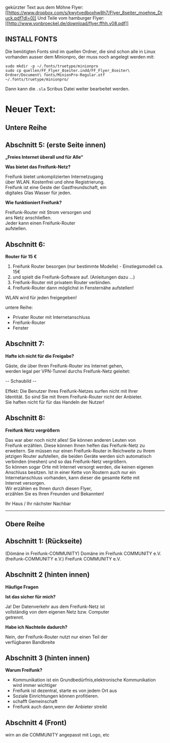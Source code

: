 gekürzter Text aus dem Möhne Flyer: 
 [[https://www.dropbox.com/s/kwytvedboxhw8h7/Flyer_8seiter_moehne_Druck.pdf?dl=0]]
Und Teile vom hamburger Flyer: [[http://www.vonbroeckel.de/download/flyer.ffhh.v08.pdf]]

INSTALL FONTS
----

Die benötigten Fonts sind im quellen Ordner, die sind schon alle in Linux vorhanden ausser dem Minionpro, der muss noch angelegt werden mit:

	sudo mkdir -p ~/.fonts/truetype/minionpro
	sudo cp quellen/FF_Flyer_8seiter.indd/FF_Flyer_8seiter\ Ordner/Document\ fonts/MinionPro-Regular.otf ~/.fonts/truetype/minionpro/

Dann kann die `.sla` Scribus Datei weiter bearbeitet werden.


# Neuer Text:


Untere Reihe
---

**Abschnitt 5: (erste Seite innen)**
---
**„Freies Internet überall und für Alle“**

**Was bietet das Freifunk-Netz?**

Freifunk bietet unkomplizierten Internetzugang    
über WLAN. Kostenfrei und ohne Registrierung.  
Freifunk ist eine Geste der Gastfreundschaft, ein  
digitales Glas Wasser für jeden.   

**Wie funktioniert Freifunk?**

Freifunk-Router mit Strom versorgen und  
ans Netz anschließen.   
Jeder kann einen Freifunk-Router  
aufstellen. 

**Abschnitt 6:**
---
**Router für 15 €**

1. Freifunk Router besorgen (nur bestimmte Modelle) - Einstiegsmodell ca. 15€  
2. und spielt die Freifunk-Software auf. (Anleitungen dazu ...)
3. Freifunk-Router mit privatem Router verbinden.
4. Freifunk-Router dann möglichst in Fensternähe aufstellen!

WLAN wird für jeden freigegeben!

untere Reihe:

  * Privater Router mit Internetanschluss 
  * Freifunk-Router
  * Fenster

**Abschnitt 7:**
---
**Hafte ich nicht für die Freigabe?**

Gäste, die über Ihren Freifunk-Router ins Internet gehen,   
werden legal per VPN-Tunnel durchs Freifunk-Netz geleitet:
    
-- Schaubild --

Eﬀekt: Die Benutzer Ihres Freifunk-Netzes surfen nicht mit Ihrer  
Identität. So sind Sie mit Ihrem Freifunk-Router nicht der Anbieter.  
Sie haften nicht für für das Handeln der Nutzer!

**Abschnitt 8:**
---
**Freifunk Netz vergrößern**

Das war aber noch nicht alles! Sie können anderen Leuten von  
Freifunk erzählen. Diese können Ihnen helfen das Freifunk-Netz zu  
erweitern. Sie müssen nur einen Freifunk-Router in Reichweite zu Ihrem  
jetzigen Router aufstellen, die beiden Geräte werden sich automatisch  
verbinden (meshen) und so das Freifunk-Netz vergrößern.  
So können sogar Orte mit Internet versorgt werden, die keinen eigenen  
Anschluss besitzen. Ist in einer Kette von Routern auch nur ein  
Internetanschluss vorhanden, kann dieser die gesamte Kette mit  
Internet versorgen.  
Wir erzählen es Ihnen durch diesen Flyer,  
erzählen Sie es Ihren Freunden und Bekannten!  

Ihr Haus / Ihr nächster Nachbar

----

Obere Reihe
----

**Abschnitt 1: (Rückseite)**
---
(Dömäne in Freifunk-COMMUNITY) Domäne im Freifunk COMMUNITY e.V.  
(freifunk-COMMUNITY e.V.) Freifunk COMMUNITY e.V.

**Abschnitt 2 (hinten innen)** 
---
**Häufige Fragen**

**Ist das sicher für mich?**

Ja! Der Datenverkehr aus dem Freifunk-Netz ist   
vollständig von dem eigenen Netz bzw. Computer   
getrennt.

**Habe ich Nachteile dadurch?**

Nein, der Freifunk-Router nutzt nur einen Teil der   
verfügbaren Bandbreite


**Abschnitt 3 (hinten innen)**
---
**Warum Freifunk?**

  * Kommunikation ist ein Grundbedürfnis,elektronische Kommunikation wird immer wichtiger
  * Freifunk ist dezentral, starte es von jedem Ort aus
  * Soziale Einrichtungen können profitieren.  
  * schafft Gemeinschaft  
  * Freifunk auch dann,wenn der Anbieter streikt

**Abschnitt 4 (Front)**
---
wirn an die COMMUNITY angepasst mit Logo, etc
